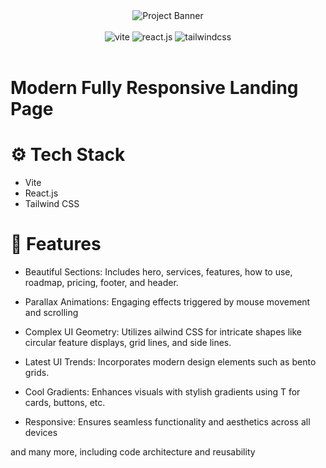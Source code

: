 <div align="center">
  <img src="https://i.ibb.co/Kqdv8j1/Image-from.png" alt="Project Banner">
  <br /><br />
    <div>
      <img src="https://img.shields.io/badge/-Vite-black?style=for-the-badge&logoColor=white&logo=vite&color=646CFF" alt="vite" />
      <img src="https://img.shields.io/badge/-React_JS-black?style=for-the-badge&logoColor=white&logo=react&color=61DAFB" alt="react.js" />
      <img src="https://img.shields.io/badge/-Tailwind_CSS-black?style=for-the-badge&logoColor=white&logo=tailwindcss&color=06B6D4" alt="tailwindcss" />
    </div>
    <br />
</div>




# Modern Fully Responsive Landing Page

# ⚙️ Tech Stack
- Vite
- React.js
- Tailwind CSS
  
# 🔋 Features

- Beautiful Sections: Includes hero, services, features, how to use, roadmap, pricing, footer, and header.

- Parallax Animations: Engaging effects triggered by mouse movement and scrolling

- Complex UI Geometry: Utilizes ailwind CSS for intricate shapes like circular feature displays, grid lines, and side lines.

- Latest UI Trends: Incorporates modern design elements such as bento grids.

- Cool Gradients: Enhances visuals with stylish gradients using T for cards, buttons, etc.

- Responsive: Ensures seamless functionality and aesthetics across all devices

and many more, including code architecture and reusability
